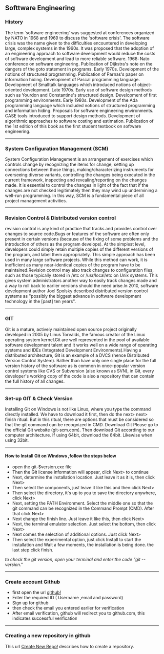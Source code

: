 ## Softtware Engineering
### History 
The term 'software engineering' was suggested at conferences organized by NATO in 1968 and 1969 to discuss the 'software crisis'. The software crisis was the name given to the difficulties encountered in developing large, complex systems in the 1960s. It was proposed that the adoption of an engineering approach to software development would reduce the costs of software development and lead to more reliable software.
1968: Nato conference on software engineering. Publication of Dijkstra's note on the dangers of the goto statement in programs.
Early 1970s. Development of the notions of structured programming. Publication of Parnas's paper on information hiding. Development of Pascal programming language. Development of Smalltalk languages which introduced notions of object-oriented development.
Late 1970s. Early use of software design methods such as Yourdon and Constantine's structured design. Development of first programming environments.
Early 1980s. Development of the Ada programming language which included notions of structured programming and information hiding. Proposals for software engineering environments. CASE tools introduced to support design methods. Development of algorithmic approaches to software costing and estimation. Publication of the 1st edition of this book as the first student textbook on software engineering.
___
### System Configuration Management (SCM) 
System Configuration Management is an arrangement of exercises which controls change by recognizing the items for change, setting up connections between those things, making/characterizing instruments for overseeing diverse variants, controlling the changes being executed in the current framework, inspecting and revealing/reporting on the changes made. It is essential to control the changes in light of the fact that if the changes are not checked legitimately then they may wind up undermining a well-run programming. In this way, SCM is a fundamental piece of all project management activities.
___
### Revision Control & Distributed version control
 revision control is any kind of practice that tracks and provides control over changes to source code.Bugs or features of the software are often only present in certain versions (because of the fixing of some problems and the introduction of others as the program develops). At the simplest level, developers could simply retain multiple copies of the different versions of the program, and label them appropriately. This simple approach has been used in many large software projects. While this method can work, it is inefficient as many near-identical copies of the program have to be maintained.Revision control may also track changes to configuration files, such as those typically stored in /etc or /usr/local/etc on Unix systems. This gives system administrators another way to easily track changes made and a way to roll back to earlier versions should the need arise.In 2010, software development author Joel Spolsky described distributed version control systems as "possibly the biggest advance in software development technology in the [past] ten years".
___
### GIT
 Git is a mature, actively maintained open source project originally developed in 2005 by Linus Torvalds, the famous creator of the Linux operating system kernel.Git are well represented in the pool of available software development talent and it works well on a wide range of operating systems and IDEs (Integrated Development Environments).Having a distributed architecture, Git is an example of a DVCS (hence Distributed Version Control System). Rather than have only one single place for the full version history of the software as is common in once-popular version control systems like CVS or Subversion (also known as SVN), in Git, every developer's working copy of the code is also a repository that can contain the full history of all changes.
___
### Set-up GIT & Check Version
Installing Git on Windows is not like Linux, where you type the command directly installed.
We have to download it first, then do the next> next> finish ritual.
But in this ritual, there are options that must be considered so that the git command can be recognized in CMD.
Download Git
Please go to the official Git website (git-scm.com). Then download Git according to our computer architecture. If using 64bit, download the 64bit. Likewise when using 32bit.
___
#### How to Install Git on Windows ,follow the steps below 
- open the git-$version.exe file
- Then the Git license information will appear, click Next> to continue
- Next, determine the installation location. Just leave it as it is, then click Next>
- Then select the components, just leave it like this and then click Next>
- Then select the directory, it's up to you to save the directory anywhere, click Next>
- Next, setting the PATH Environment. Select the middle one so that the git command can be recognized in the Command Prompt (CMD). After that click Next>
- Next change the finish line. Just leave it like this, then click Next>
- Next, the terminal emulator selection. Just select the bottom, then click Next>
- Next comes the selection of additional options. Just click Next>
- Then select the experimental option, just click Install to start the installation and Wait a few moments, the installation is being done. the last step click finish.

_to check the git version, open your terminal and enter the code "git --version."_
___
### Create account Github 
- first open the url [github!](https://github.com/)
- Enter the required ID ( Username ,email and password)
- Sign up for github
- then check the email you entered earlier for verification
- After email verification, github will redirect you to github.com, this indicates successful verification
___
### Creating a new repository in github
This url [Create New Repo!](https://docs.github.com/en/free-pro-team@latest/github/creating-cloning-and-archiving-repositories/creating-a-new-repository) describes how to create a repository.


